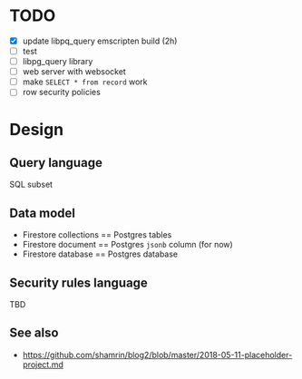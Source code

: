 # TODO

* [x] update libpq_query emscripten build (2h)
* [ ] test
* [ ] libpg_query library
* [ ] web server with websocket
* [ ] make `SELECT * from record` work
* [ ] row security policies

# Design

## Query language

SQL subset

## Data model

* Firestore collections == Postgres tables
* Firestore document == Postgres `jsonb` column (for now)
* Firestore database == Postgres database

## Security rules language

TBD


## See also

* https://github.com/shamrin/blog2/blob/master/2018-05-11-placeholder-project.md
